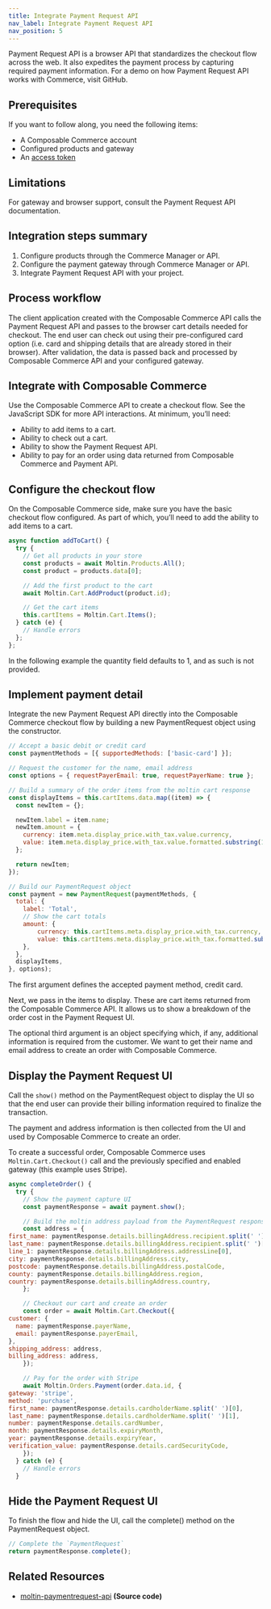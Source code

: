 ```yaml
---
title: Integrate Payment Request API
nav_label: Integrate Payment Request API
nav_position: 5
---
```


Payment Request API is a browser API that standardizes the checkout flow across the web. It also expedites the payment process by capturing required payment information. For a demo on how Payment Request API works with Commerce, visit GitHub.

## Prerequisites

If you want to follow along, you need the following items:

- A Composable Commerce account
- Configured products and gateway
- An [access token](/docs/commerce-cloud/api-overview/your-first-api-request#get-an-access-token)

## Limitations

For gateway and browser support, consult the Payment Request API documentation.

## Integration steps summary

1. Configure products through the Commerce Manager or API.
2. Configure the payment gateway through Commerce Manager or API.
3. Integrate Payment Request API with your project.

## Process workflow

The client application created with the Composable Commerce API calls the Payment Request API and passes to the browser cart details needed for checkout. The end user can check out using their pre-configured card option (i.e. card and shipping details that are already stored in their browser). After validation, the data is passed back and processed by Composable Commerce API and your configured gateway.

## Integrate with Composable Commerce

Use the Composable Commerce API to create a checkout flow. See the JavaScript SDK for more API interactions. At minimum, you’ll need:

- Ability to add items to a cart.
- Ability to check out a cart.
- Ability to show the Payment Request API.
- Ability to pay for an order using data returned from Composable Commerce and Payment API.

## Configure the checkout flow

On the Composable Commerce side, make sure you have the basic checkout flow configured. As part of which, you’ll need to add the ability to add items to a cart.

```javascript
async function addToCart() {
  try {
    // Get all products in your store
    const products = await Moltin.Products.All();
    const product = products.data[0];

    // Add the first product to the cart
    await Moltin.Cart.AddProduct(product.id);

    // Get the cart items
    this.cartItems = Moltin.Cart.Items();
  } catch (e) {
    // Handle errors
  };
};
```

In the following example the quantity field defaults to 1, and as such is not provided.

## Implement payment detail

Integrate the new Payment Request API directly into the Composable Commerce checkout flow by building a new PaymentRequest object using the constructor.

```javascript
// Accept a basic debit or credit card
const paymentMethods = [{ supportedMethods: ['basic-card'] }];

// Request the customer for the name, email address
const options = { requestPayerEmail: true, requestPayerName: true };

// Build a summary of the order items from the moltin cart response
const displayItems = this.cartItems.data.map((item) => {
  const newItem = {};

  newItem.label = item.name;
  newItem.amount = {
    currency: item.meta.display_price.with_tax.value.currency,
    value: item.meta.display_price.with_tax.value.formatted.substring(1),
  };

  return newItem;
});

// Build our PaymentRequest object
const payment = new PaymentRequest(paymentMethods, {
  total: {
    label: 'Total',
    // Show the cart totals
    amount: {
        currency: this.cartItems.meta.display_price.with_tax.currency,
        value: this.cartItems.meta.display_price.with_tax.formatted.substring(1),
    },
  },
  displayItems,
}, options);
```

The first argument defines the accepted payment method, credit card.

Next, we pass in the items to display. These are cart items returned from the Composable Commerce API. It allows us to show a breakdown of the order cost in the Payment Request UI.

The optional third argument is an object specifying which, if any, additional information is required from the customer. We want to get their name and email address to create an order with Composable Commerce.

## Display the Payment Request UI

Call the `show()` method on the PaymentRequest object to display the UI so that the end user can provide their billing information required to finalize the transaction.

The payment and address information is then collected from the UI and used by Composable Commerce to create an order.

To create a successful order, Composable Commerce uses `Moltin.Cart.Checkout()` call and the previously specified and enabled gateway (this example uses Stripe).

```javascript
async completeOrder() {
  try {
    // Show the payment capture UI
    const paymentResponse = await payment.show();

    // Build the moltin address payload from the PaymentRequest response
    const address = {
first_name: paymentResponse.details.billingAddress.recipient.split(' ')[0],
last_name: paymentResponse.details.billingAddress.recipient.split(' ')[1],
line_1: paymentResponse.details.billingAddress.addressLine[0],
city: paymentResponse.details.billingAddress.city,
postcode: paymentResponse.details.billingAddress.postalCode,
county: paymentResponse.details.billingAddress.region,
country: paymentResponse.details.billingAddress.country,
    };

    // Checkout our cart and create an order
    const order = await Moltin.Cart.Checkout({
customer: {
  name: paymentResponse.payerName,
  email: paymentResponse.payerEmail,
},
shipping_address: address,
billing_address: address,
    });

    // Pay for the order with Stripe
    await Moltin.Orders.Payment(order.data.id, {
gateway: 'stripe',
method: 'purchase',
first_name: paymentResponse.details.cardholderName.split(' ')[0],
last_name: paymentResponse.details.cardholderName.split(' ')[1],
number: paymentResponse.details.cardNumber,
month: paymentResponse.details.expiryMonth,
year: paymentResponse.details.expiryYear,
verification_value: paymentResponse.details.cardSecurityCode,
    });
  } catch (e) {
    // Handle errors
  }
```

## Hide the Payment Request UI

To finish the flow and hide the UI, call the complete() method on the PaymentRequest object.

```javascript
// Complete the `PaymentRequest`
return paymentResponse.complete();
```

## Related Resources

- [moltin-paymentrequest-api](https://github.com/moltin/moltin-paymentrequest-api) **(Source code)**
